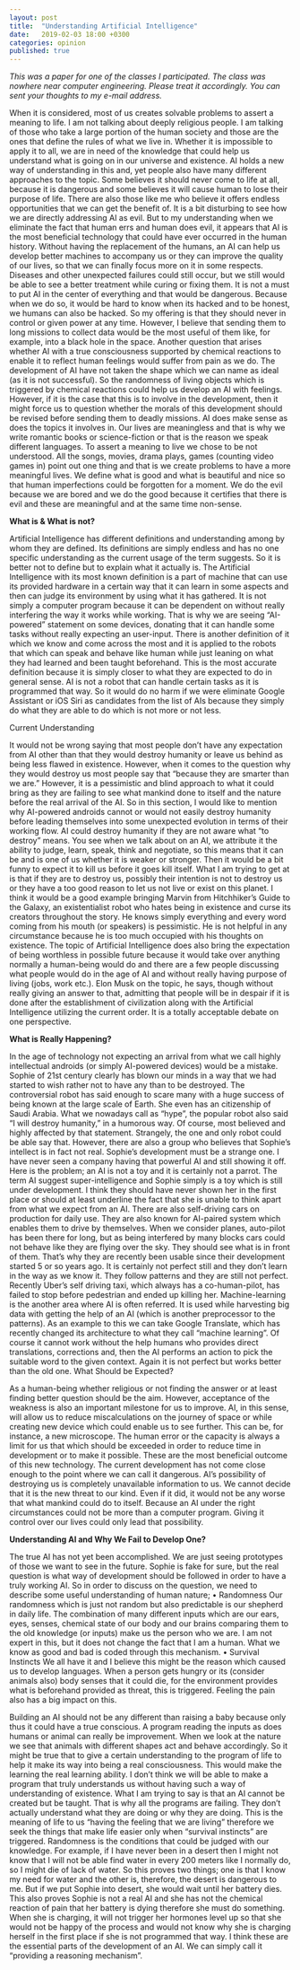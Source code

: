 ```yaml
---
layout: post
title:  "Understanding Artificial Intelligence"
date:   2019-02-03 18:00 +0300
categories: opinion
published: true
---
```

*This was a paper for one of the classes I participated. The class was nowhere near computer engineering. Please treat it accordingly. You can sent your thoughts to my e-mail address.*

When it is considered, most of us creates solvable problems to assert a meaning to life. I am not talking about deeply religious people. I am talking of those who take a large portion of the human society and those are the ones that define the rules of what we live in. Whether it is impossible to apply it to all, we are in need of the knowledge that could help us understand what is going on in our universe and existence. AI holds a new way of understanding in this and, yet people also have many different approaches to the topic. Some believes it should never come to life at all, because it is dangerous and some believes it will cause human to lose their purpose of life. There are also those like me who believe it offers endless opportunities that we can get the benefit of.
It is a bit disturbing to see how we are directly addressing AI as evil. But to my understanding when we eliminate the fact that human errs and human does evil, it appears that AI is the most beneficial technology that could have ever occurred in the human history. Without having the replacement of the humans, an AI can help us develop better machines to accompany us or they can improve the quality of our lives, so that we can finally focus more on it in some respects. Diseases and other unexpected failures could still occur, but we still would be able to see a better treatment while curing or fixing them.
It is not a must to put AI in the center of everything and that would be dangerous. Because when we do so, it would be hard to know when its hacked and to be honest, we humans can also be hacked. So my offering is that they should never in control or given power at any time. However, I believe that sending them to long missions to collect data would be the most useful of them like, for example, into a black hole in the space.
Another question that arises whether AI with a true consciousness supported by chemical reactions to enable it to reflect human feelings would suffer from pain as we do. The development of AI have not taken the shape which we can name as ideal (as it is not successful). So the randomness of living objects which is triggered by chemical reactions could help us develop an AI with feelings. However, if it is the case that this is to involve in the development, then it might force us to question whether the morals of this development should be revised before sending them to deadly missions.
AI does make sense as does the topics it involves in. Our lives are meaningless and that is why we write romantic books or science-fiction or that is the reason we speak different languages. To assert a meaning to live we chose to be not understood. All the songs, movies, drama plays, games (counting video games in) point out one thing and that is we create problems to have a more meaningful lives. We define what is good and what is beautiful and nice so that human imperfections could be forgotten for a moment. We do the evil because we are bored and we do the good because it certifies that there is evil and these are meaningful and at the same time non-sense.

**What is & What is not?**

Artificial Intelligence has different definitions and understanding among by whom they are defined. Its definitions are simply endless and has no one specific understanding as the current usage of the term suggests. So it is better not to define but to explain what it actually is.
The Artificial Intelligence with its most known definition is a part of machine that can use its provided hardware in a certain way that it can learn in some aspects and then can judge its environment by using what it has gathered. It is not simply a computer program because it can be dependent on without really interfering the way it works while working. That is why we are seeing “AI-powered” statement on some devices, donating that it can handle some tasks without really expecting an user-input.
There is another definition of it which we know and come across the most and it is applied to the robots that which can speak and behave like human while just leaning on what they had learned and been taught beforehand. This is the most accurate definition because it is simply closer to what they are expected to do in general sense.
AI is not a robot that can handle certain tasks as it is programmed that way. So it would do no harm if we were eliminate Google Assistant or iOS Siri as candidates from the list of AIs because they simply do what they are able to do which is not more or not less.

Current Understanding

It would not be wrong saying that most people don’t have any expectation from AI other than that they would destroy humanity or leave us behind as being less flawed in existence. However, when it comes to the question why they would destroy us most people say that “because they are smarter than we are.” However, it is a pessimistic and blind approach to what it could bring as they are failing to see what mankind done to itself and the nature before the real arrival of the AI. So in this section, I would like to mention why AI-powered androids cannot or would not easily destroy humanity before leading themselves into some unexpected evolution in terms of their working flow.
AI could destroy humanity if they are not aware what “to destroy” means. You see when we talk about on an AI, we attribute it the ability to judge, learn, speak, think and negotiate, so this means that it can be and is one of us whether it is weaker or stronger. Then it would be a bit funny to expect it to kill us before it goes kill itself. What I am trying to get at is that if they are to destroy us,  possibly their intention is not to destroy us or they have a too good reason to let us not live or exist on this planet.
I think it would be a good example bringing Marvin from Hitchhiker’s Guide to the Galaxy, an existentialist robot who hates being in existence and curse its creators throughout the story. He knows simply everything and every word coming from his mouth (or speakers) is pessimistic. He is not helpful in any circumstance because he is too much occupied with his thoughts on existence.
The topic of Artificial Intelligence does also bring the expectation of being worthless in  possible future because it would take over anything normally a human-being would do and there are a few people discussing what people would do in the age of AI and without really having purpose of living (jobs, work etc.). Elon Musk on the topic, he says, though without really giving an answer to that, admitting that people will be in despair if it is done after the establishment of civilization along with the Artificial Intelligence utilizing the current order. It is a totally acceptable debate on one perspective.

**What is Really Happening?**

In the age of technology not expecting an arrival from what we call highly intellectual androids (or simply AI-powered devices) would be a mistake. Sophie of 21st century clearly has blown our minds in a way that we had started to wish rather not to have any than to be destroyed. The controversial robot has said enough to scare many with a huge success of being known at the large scale of Earth. She even has an citizenship of Saudi Arabia.
What we nowadays call as “hype”,  the popular robot also said “I will destroy humanity,”  in a humorous way. Of course, most believed and highly affected by that statement. Strangely, the one and only robot could be able say that. However, there are also a group who believes that Sophie’s intellect is in fact not real.
Sophie’s development must be a strange one. I have never seen a company having that powerful AI and still showing it off. Here is the problem; an AI is not a toy and it is certainly not a parrot. The term AI suggest super-intelligence and Sophie simply is a toy which is still under development. I think they should have never shown her in the first place or should at least underline the fact that she is unable to think apart from what we expect from an AI.
There are also self-driving cars on production for daily use. They are also known for  AI-paired system which enables them to drive by themselves. When we consider planes, auto-pilot has been there for long, but as being interfered by many blocks cars could not behave like they are flying over the sky. They should see what is in front of them. That’s why they are recently been usable since their development started 5 or so years ago. It is certainly not perfect still and they don’t learn in the way as we know it. They follow patterns and they are still not perfect. Recently Uber’s self driving taxi, which always has a co-human-pilot, has failed to stop before pedestrian and ended up killing her.
Machine-learning is the another area where AI is often referred. It is used while harvesting big data with getting the help of an AI (which is another preprocessor to the patterns). As an example to this we can take Google Translate, which has recently changed its architecture to what they call “machine learning”. Of course it cannot work without the help humans who provides direct translations, corrections and, then the AI performs an action to pick the suitable word to the given context. Again it is not perfect but works better than the old one.
What Should be Expected?

As a human-being whether religious or not finding the answer or at least finding better question should be the aim. However, acceptance of the weakness is also an important milestone for us to improve. AI, in this sense, will allow us to reduce miscalculations on the journey of space or while creating new device which could enable us to see further. This can be, for instance, a new microscope. The human error or the capacity is always a limit for us that which should be exceeded in order to reduce time in development or to make it possible. These are the most beneficial outcome of this new technology.
The current development has not come close enough to the point where we can call it dangerous. AI’s possibility of destroying us is completely unavailable information to us. We cannot decide that it is the new threat to our kind. Even if it did, it would not be any worse that what mankind could do to itself. Because an AI under the right circumstances could not be more than a computer program. Giving it control over our lives could only lead that possibility.

**Understanding AI and Why We Fail to Develop One?**

The true AI has not yet been accomplished. We are just seeing prototypes of those we want to see in the future. Sophie is fake for sure, but the real question is what way of development should be followed in order to have a truly working AI. So in order to discuss on the question, we need to describe some useful understanding of human nature;
  • Randomness
    Our randomness which is just not random but also predictable is our shepherd in daily life. The combination of many different inputs which are our ears, eyes, senses, chemical state of our body and our brains comparing them to the old knowledge (or inputs) make us the person who we are. I am not expert in this, but it does not change the fact that I am a human. What we know as good and bad is coded through this mechanism.
  • Survival Instincts
    We all have it and I believe this might be the reason which caused us to develop languages. When a person gets hungry or its (consider animals also) body senses that it could die, for the environment provides what is beforehand provided as threat, this is triggered. Feeling the pain also has a big impact on this.

Building an AI should not be any different than raising a baby because only thus it could have a true conscious. A program reading the inputs as does humans or animal can really be improvement. When we look at the nature we see that animals with different shapes act and behave accordingly. So it might be true that to give a certain understanding to the program of life to help it make its way into being a real consciousness. This would make the learning the real learning ability.
I don’t think we will be able to make a program that truly understands us without having such a way of understanding of existence. What I am trying to say is that an AI cannot be created but be taught. That is why all the programs are failing. They don’t actually understand what they are doing or why they are doing. This is the meaning of life to us “having the feeling that we are living” therefore we seek the things that make life easier only when “survival instincts” are triggered.
Randomness is the conditions that could be judged with our knowledge. For example, if I have never been in a desert then I might not know that I will not be able find water in every 200 meters like I normally do, so I might die of lack of water. So this proves two things; one is that I know my need for water and the other is, therefore, the desert is dangerous to me. But if we put Sophie into desert, she would wait until her battery dies. This also proves Sophie is not a real AI and she has not the chemical reaction of pain that her battery is dying therefore she must do something. When she is charging, it will not trigger her hormones level up so that she would not be happy of the process and would not know why she is charging herself in the first place if she is not programmed that way.
I think these are the essential parts of the development of an AI. We can simply call it “providing a reasoning mechanism”.
